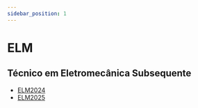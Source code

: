 ```yaml
---
sidebar_position: 1
---
```


# ELM

## Técnico em Eletromecânica Subsequente

- [ELM2024](elm2024)
- [ELM2025](elm2025)